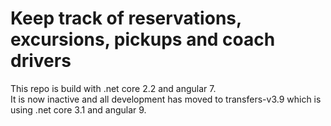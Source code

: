 <h1>Keep track of reservations, excursions, pickups and coach drivers</h1>

This repo is build with .net core 2.2 and angular 7.
<br />
It is now inactive and all development has moved to transfers-v3.9 which is using .net core 3.1 and angular 9.
